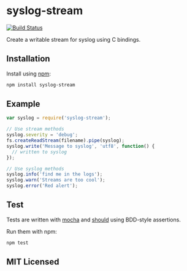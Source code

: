 # syslog-stream

[![Build Status](https://secure.travis-ci.org/bloodhound/syslog-stream.png)](http://travis-ci.org/bloodhound/syslog-stream)

Create a writable stream for syslog using C bindings.

## Installation

Install using [npm](https://npmjs.org/):

```sh
npm install syslog-stream
```

## Example

```javascript
var syslog = require('syslog-stream');

// Use stream methods
syslog.severity = 'debug';
fs.createReadStream(filename).pipe(syslog);
syslog.write('Message to syslog', 'utf8', function() {
  // written to syslog
});

// Use syslog methods
syslog.info('find me in the logs');
syslog.warn('Streams are too cool');
syslog.error('Red alert');
```

## Test

Tests are written with [mocha](https://github.com/visionmedia/mocha/) and
[should](https://github.com/visionmedia/should.js) using BDD-style assertions.

Run them with npm:

```sh
npm test
```

## MIT Licensed
